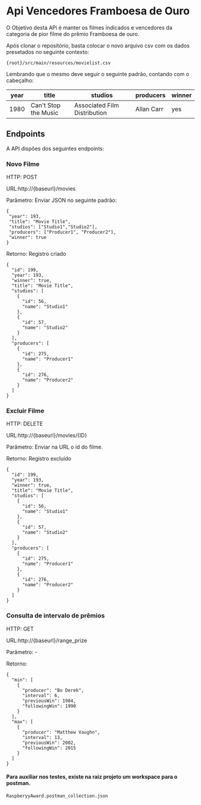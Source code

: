 # Api Vencedores Framboesa de Ouro

O Objetivo desta APi é manter os filmes indicados e vencedores da categoria de pior filme do prêmio Framboesa de ouro.

Após clonar o repositório, basta colocar o novo arquivo csv com os dados presetados  no seguinte contexto:

```
{root}/src/main/resources/movielist.csv
```

Lembrando que o mesmo deve seguir o seguinte padrão, contando com o cabeçalho:

| year | title | studios | producers | winner |
| ---- | ----- | ------- | --------- | ------ |
|  1980|Can't Stop the Music       |Associated Film Distribution |Allan Carr|yes        |

## Endpoints

A API dispões dos seguintes endpoints:

### Novo Filme
HTTP: POST

URL:http://{baseurl}/movies

Parâmetro: Enviar JSON no seguinte padrão:
```
{
 "year": 193,
 "title": "Movie Title",
 "studios": ["Studio1","Studio2"],
 "producers": ["Producer1", "Producer2"],
 "winner": true
}
```

Retorno: Registro criado
```
{
  "id": 199,
  "year": 193,
  "winner": true,
  "title": "Movie Title",
  "studios": [
    {
      "id": 56,
      "name": "Studio1"
    },
    {
      "id": 57,
      "name": "Studio2"
    }
  ],
  "producers": [
    {
      "id": 275,
      "name": "Producer1"
    },
    {
      "id": 276,
      "name": "Producer2"
    }
  ]
}
```
### Excluir Filme
HTTP: DELETE

URL:http://{baseurl}/movies/{ID}

Parâmetro: Enviar na URL o id do filme.

Retorno: Registro excluído
```
{
  "id": 199,
  "year": 193,
  "winner": true,
  "title": "Movie Title",
  "studios": [
    {
      "id": 56,
      "name": "Studio1"
    },
    {
      "id": 57,
      "name": "Studio2"
    }
  ],
  "producers": [
    {
      "id": 275,
      "name": "Producer1"
    },
    {
      "id": 276,
      "name": "Producer2"
    }
  ]
}
```

### Consulta de intervalo de prêmios
HTTP: GET

URL:http://{baseurl}/range_prize

Parâmetro: -

Retorno: 
```
{
  "min": [
    {
      "producer": "Bo Derek",
      "interval": 6,
      "previousWin": 1984,
      "followingWin": 1990
    }
  ],
  "max": [
    {
      "producer": "Matthew Vaughn",
      "interval": 13,
      "previousWin": 2002,
      "followingWin": 2015
    }
  ]
}
```
#### Para auxiliar nos testes, existe na raiz projeto um workspace para o postman.

```RaspberyyAward.postman_collection.json```

